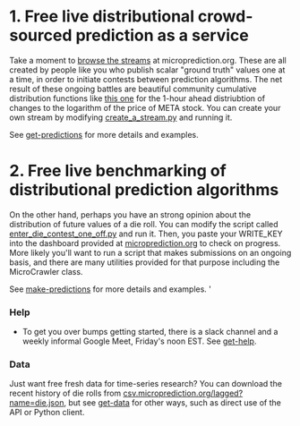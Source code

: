 

# 1. Free live distributional crowd-sourced prediction as a service

Take a moment to [browse the streams](https://www.microprediction.org/browse_streams.html) at microprediction.org. These are all created by people like you who publish scalar "ground truth" values one at a time, in order to initiate contests between prediction algorithms. The net result of these ongoing battles are beautiful community cumulative distribution functions like [this one](https://www.microprediction.org/stream_dashboard.html?stream=faang_1&horizon=3555) for the 1-hour ahead distriubtion of changes to the logarithm of the price of META stock. You can create your own stream by modifying [create_a_stream.py](https://github.com/microprediction/microprediction/blob/master/hello_world/create_a_stream.py) and running it. 

See [get-predictions](https://microprediction.github.io/get-predictions.html) for more details and examples. 

# 2. Free live benchmarking of distributional prediction algorithms

On the other hand, perhaps you have an strong opinion about the distribution of future values of a die roll. You can modify the script called
[enter_die_contest_one_off.py](https://github.com/microprediction/microprediction/blob/master/hello_world/enter_die_contest_one_off.py) and run it. Then, you paste your WRITE_KEY into the dashboard provided at [microprediction.org](https://www.microprediction.org/) to check on progress. More likely you'll want to run a script that makes submissions on an ongoing basis, and there are many utilities provided for that purpose including the MicroCrawler class. 

See [make-predictions](https://microprediction.github.io/make-predictions.html) for more details and examples. 
'

### Help  

   - To get you over bumps getting started, there is a slack channel and a weekly informal Google Meet, Friday's noon EST. See [get-help](https://microprediction.github.io/get-help.html). 


### Data

Just want free fresh data for time-series research? You can download the recent history of die rolls from [csv.microprediction.org/lagged?name=die.json](https://csv.microprediction.org/lagged?name=die.json), but see [get-data](https://microprediction.github.io/get-data.html) for other ways, such as direct use of the API or Python client. 



